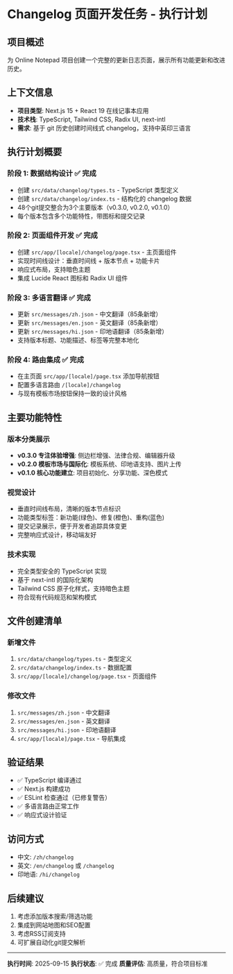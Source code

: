 # Changelog 页面开发任务 - 执行计划

## 项目概述
为 Online Notepad 项目创建一个完整的更新日志页面，展示所有功能更新和改进历史。

## 上下文信息
- **项目类型**: Next.js 15 + React 19 在线记事本应用
- **技术栈**: TypeScript, Tailwind CSS, Radix UI, next-intl
- **需求**: 基于 git 历史创建时间线式 changelog，支持中英印三语言

## 执行计划概要

### 阶段 1: 数据结构设计 ✅ 完成
- 创建 `src/data/changelog/types.ts` - TypeScript 类型定义
- 创建 `src/data/changelog/index.ts` - 结构化的 changelog 数据
- 48个git提交整合为3个主要版本（v0.3.0, v0.2.0, v0.1.0）
- 每个版本包含多个功能特性，带图标和提交记录

### 阶段 2: 页面组件开发 ✅ 完成
- 创建 `src/app/[locale]/changelog/page.tsx` - 主页面组件
- 实现时间线设计：垂直时间线 + 版本节点 + 功能卡片
- 响应式布局，支持暗色主题
- 集成 Lucide React 图标和 Radix UI 组件

### 阶段 3: 多语言翻译 ✅ 完成
- 更新 `src/messages/zh.json` - 中文翻译（85条新增）
- 更新 `src/messages/en.json` - 英文翻译（85条新增）
- 更新 `src/messages/hi.json` - 印地语翻译（85条新增）
- 支持版本标题、功能描述、标签等完整本地化

### 阶段 4: 路由集成 ✅ 完成
- 在主页面 `src/app/[locale]/page.tsx` 添加导航按钮
- 配置多语言路由 `/[locale]/changelog`
- 与现有模板市场按钮保持一致的设计风格

## 主要功能特性

### 版本分类展示
- **v0.3.0 专注体验增强**: 侧边栏增强、法律合规、编辑器升级
- **v0.2.0 模板市场与国际化**: 模板系统、印地语支持、图片上传
- **v0.1.0 核心功能建立**: 项目初始化、分享功能、深色模式

### 视觉设计
- 垂直时间线布局，清晰的版本节点标识
- 功能类型标签：新功能(绿色)、修复(橙色)、重构(蓝色)
- 提交记录展示，便于开发者追踪具体变更
- 完整响应式设计，移动端友好

### 技术实现
- 完全类型安全的 TypeScript 实现
- 基于 next-intl 的国际化架构
- Tailwind CSS 原子化样式，支持暗色主题
- 符合现有代码规范和架构模式

## 文件创建清单

### 新增文件
1. `src/data/changelog/types.ts` - 类型定义
2. `src/data/changelog/index.ts` - 数据配置
3. `src/app/[locale]/changelog/page.tsx` - 页面组件

### 修改文件
1. `src/messages/zh.json` - 中文翻译
2. `src/messages/en.json` - 英文翻译
3. `src/messages/hi.json` - 印地语翻译
4. `src/app/[locale]/page.tsx` - 导航集成

## 验证结果
- ✅ TypeScript 编译通过
- ✅ Next.js 构建成功
- ✅ ESLint 检查通过（已修复警告）
- ✅ 多语言路由正常工作
- ✅ 响应式设计验证

## 访问方式
- 中文: `/zh/changelog`
- 英文: `/en/changelog` 或 `/changelog`
- 印地语: `/hi/changelog`

## 后续建议
1. 考虑添加版本搜索/筛选功能
2. 集成到网站地图和SEO配置
3. 考虑RSS订阅支持
4. 可扩展自动化git提交解析

---
**执行时间**: 2025-09-15
**执行状态**: ✅ 完成
**质量评估**: 高质量，符合项目标准